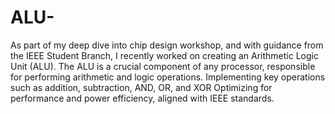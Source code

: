 # ALU-
As part of my deep dive into chip design workshop, and with guidance from the IEEE Student Branch, I recently worked on creating an Arithmetic Logic Unit (ALU). The ALU is a crucial component of any processor, responsible for performing arithmetic and logic operations.
Implementing key operations such as addition, subtraction, AND, OR, and XOR
Optimizing for performance and power efficiency, aligned with IEEE standards. 

